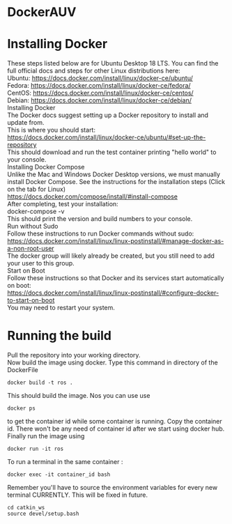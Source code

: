 # DockerAUV
# Installing Docker

These steps listed below are for Ubuntu Desktop 18 LTS. You can find the full official docs and steps for other Linux distributions here:  
Ubuntu: https://docs.docker.com/install/linux/docker-ce/ubuntu/  
Fedora: https://docs.docker.com/install/linux/docker-ce/fedora/  
CentOS: https://docs.docker.com/install/linux/docker-ce/centos/  
Debian: https://docs.docker.com/install/linux/docker-ce/debian/  
Installing Docker  
The Docker docs suggest setting up a Docker repository to install and update from.   
This is where you should start:  
https://docs.docker.com/install/linux/docker-ce/ubuntu/#set-up-the-repository    
This should download and run the test container printing "hello world" to your console.   
Installing Docker Compose  
Unlike the Mac and Windows Docker Desktop versions, we must manually install Docker Compose. See the instructions for the installation steps (Click on the tab for Linux)  
https://docs.docker.com/compose/install/#install-compose  
After completing, test your installation:  
docker-compose -v  
This should print the version and build numbers to your console.   
Run without Sudo  
Follow these instructions to run Docker commands without sudo:  
https://docs.docker.com/install/linux/linux-postinstall/#manage-docker-as-a-non-root-user  
The docker group will likely already be created, but you still need to add your user to this group.  
Start on Boot  
Follow these instructions so that Docker and its services start automatically on boot:  
https://docs.docker.com/install/linux/linux-postinstall/#configure-docker-to-start-on-boot  
You may need to restart your system. 

# Running the build
Pull the repository into your working directory.   
Now build the image using docker. Type this command in directory of the DockerFile
```Shell
docker build -t ros .
```
This should build the image. Nos you can use use 
```
docker ps
```
to get the container id while some container is running. Copy the container id. There won't be any need of container id after we start using docker hub.  
Finally run the image using

```
docker run -it ros
```
To run a terminal in the same container :
```
docker exec -it container_id bash
```
Remember you'll have to source the environment variables for every new terminal CURRENTLY. This will be fixed in future.
```
cd catkin_ws
source devel/setup.bash
```

